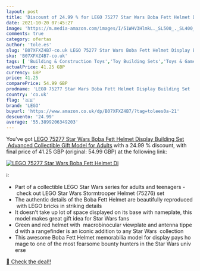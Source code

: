 ```yaml
---
layout: post
title: 'Discount of 24.99 % for LEGO 75277 Star Wars Boba Fett Helmet Di'
date: 2021-10-20 07:45:27
image: 'https://m.media-amazon.com/images/I/51WHV3HlmkL._SL500_._SL400_.jpg'
comments: true
category: ofertas
author: 'tole.es'
slug: 'B07XFXZ4B7-co.uk LEGO 75277 Star Wars Boba Fett Helmet Display Building...'
sku: 'B07XFXZ4B7-co.uk'
tags: [ 'Building & Construction Toys','Toy Building Sets','Toys & Games','Toys Store','lego', ]
actualPrice: 41.25 GBP
currency: GBP
price: 41.25
comparePrice: 54.99 GBP
prodname: 'LEGO 75277 Star Wars Boba Fett Helmet Display Building Set  Advanced Collectible Gift Model for Adults'
country: 'co.uk'
flag: '🇬🇧'
brand: 'LEGO'
buyurl: 'https://www.amazon.co.uk/dp/B07XFXZ4B7/?tag=tolees0a-21'
descuento: '24.99'
average: '55.3899206349203'
---
```


You've got [LEGO 75277 Star Wars Boba Fett Helmet Display Building Set  Advanced Collectible Gift Model for Adults](https://www.amazon.co.uk/dp/B07XFXZ4B7/?tag=tolees0a-21) with a  24.99 % discount, with final price of 41.25 GBP (original: 54.99 GBP) at the following link:

[![LEGO 75277 Star Wars Boba Fett Helmet Di](https://m.media-amazon.com/images/I/51WHV3HlmkL._SL500_._SL400_.jpg)](https://www.amazon.co.uk/dp/B07XFXZ4B7/?tag=tolees0a-21)

ℹ️:

- Part of a collectible LEGO Star Wars series for adults and teenagers - check out LEGO Star Wars Stormtrooper Helmet (75276) set
- The authentic details of the Boba Fett Helmet are beautifully reproduced with LEGO bricks in striking details
- It doesn’t take up lot of space displayed on its base with nameplate, this model makes great gift idea for Star Wars fans
- Green and red helmet with  macrobinocular viewplate and antenna tipped with a rangefinder is an iconic addition to any Star Wars  collection
- This awesome Boba Fett Helmet memorabilia model for display pays homage to one of the most fearsome bounty hunters in the Star Wars universe

[🛒 Check the deal!!](https://www.amazon.co.uk/dp/B07XFXZ4B7/?tag=tolees0a-21)
